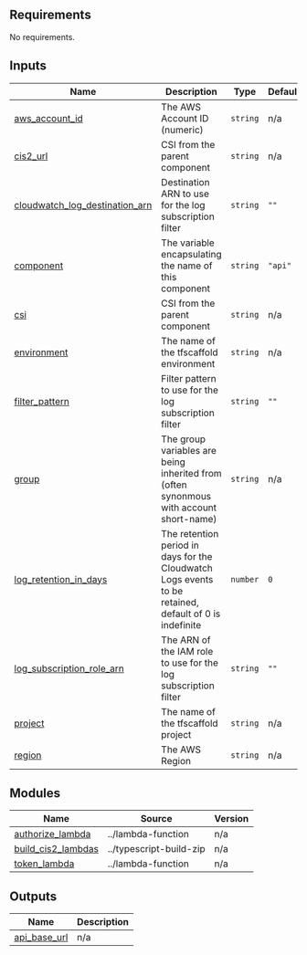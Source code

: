 <!-- BEGIN_TF_DOCS -->
<!-- markdownlint-disable -->
<!-- vale off -->

## Requirements

No requirements.
## Inputs

| Name | Description | Type | Default | Required |
|------|-------------|------|---------|:--------:|
| <a name="input_aws_account_id"></a> [aws\_account\_id](#input\_aws\_account\_id) | The AWS Account ID (numeric) | `string` | n/a | yes |
| <a name="input_cis2_url"></a> [cis2\_url](#input\_cis2\_url) | CSI from the parent component | `string` | n/a | yes |
| <a name="input_cloudwatch_log_destination_arn"></a> [cloudwatch\_log\_destination\_arn](#input\_cloudwatch\_log\_destination\_arn) | Destination ARN to use for the log subscription filter | `string` | `""` | no |
| <a name="input_component"></a> [component](#input\_component) | The variable encapsulating the name of this component | `string` | `"api"` | no |
| <a name="input_csi"></a> [csi](#input\_csi) | CSI from the parent component | `string` | n/a | yes |
| <a name="input_environment"></a> [environment](#input\_environment) | The name of the tfscaffold environment | `string` | n/a | yes |
| <a name="input_filter_pattern"></a> [filter\_pattern](#input\_filter\_pattern) | Filter pattern to use for the log subscription filter | `string` | `""` | no |
| <a name="input_group"></a> [group](#input\_group) | The group variables are being inherited from (often synonmous with account short-name) | `string` | n/a | yes |
| <a name="input_log_retention_in_days"></a> [log\_retention\_in\_days](#input\_log\_retention\_in\_days) | The retention period in days for the Cloudwatch Logs events to be retained, default of 0 is indefinite | `number` | `0` | no |
| <a name="input_log_subscription_role_arn"></a> [log\_subscription\_role\_arn](#input\_log\_subscription\_role\_arn) | The ARN of the IAM role to use for the log subscription filter | `string` | `""` | no |
| <a name="input_project"></a> [project](#input\_project) | The name of the tfscaffold project | `string` | n/a | yes |
| <a name="input_region"></a> [region](#input\_region) | The AWS Region | `string` | n/a | yes |
## Modules

| Name | Source | Version |
|------|--------|---------|
| <a name="module_authorize_lambda"></a> [authorize\_lambda](#module\_authorize\_lambda) | ../lambda-function | n/a |
| <a name="module_build_cis2_lambdas"></a> [build\_cis2\_lambdas](#module\_build\_cis2\_lambdas) | ../typescript-build-zip | n/a |
| <a name="module_token_lambda"></a> [token\_lambda](#module\_token\_lambda) | ../lambda-function | n/a |
## Outputs

| Name | Description |
|------|-------------|
| <a name="output_api_base_url"></a> [api\_base\_url](#output\_api\_base\_url) | n/a |
<!-- vale on -->
<!-- markdownlint-enable -->
<!-- END_TF_DOCS -->
